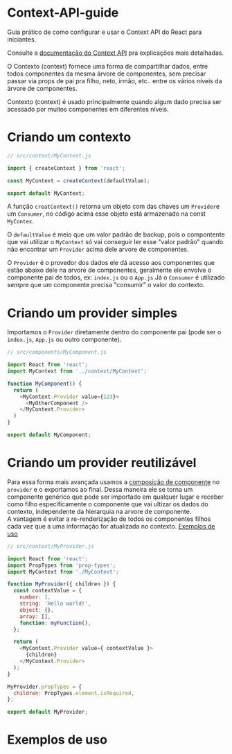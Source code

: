# Context-API-guide
Guia prático de como configurar e usar o Context API do React para iniciantes.

Consulte a [documentação do Context API](https://pt-br.reactjs.org/docs/context.html) pra explicações mais detalhadas.

O Contexto (context) fornece uma forma de compartilhar dados, entre todos componentes da mesma árvore de componentes, sem precisar passar via props de pai pra filho, neto, irmão, etc.. entre os vários níveis da árvore de componentes.

Contexto (context) é usado principalmente quando algum dado precisa ser acessado por muitos componentes em diferentes níveis.

# Criando um contexto

```js
// src/context/MyContext.js

import { createContext } from 'react';

const MyContext = createContext(defaultValue);

export default MyContext;
```
A função `creatContext()` retorna um objeto com das chaves um `Provider`e um `Consumer`, no código acima esse objeto está armazenado na const `MyContex`.

O `defaultValue` é meio que um valor padrão de backup, pois o compontente que vai utilizar o `MyContext` só vai conseguir ler esse "valor padrão" quando não encontrar um `Provider` acima dele arvore de componentes.

O `Provider` é o provedor dos dados ele dá acesso aos componentes que estão abaixo dele na arvore de componentes, geralmente ele envolve o componente pai de todos, ex: `index.js` ou o `App.js`
Já o `Consumer` é utilizado sempre que um componente precisa "consumir" o valor do contexto.

# Criando um provider simples

Importamos o `Provider` diretamente dentro do componente pai (pode ser o `index.js`, `App.js` ou outro componente).

```js
// src/components/MyComponent.js

import React from 'react';
import MyContext from '../context/MyContext';

function MyComponent() {
  return (
    <MyContext.Provider value={123}>
      <MyOtherComponent />
    </MyContext.Provider>
  )
}

export default MyComponent;
```

# Criando um provider reutilizável

Para essa forma mais avançada usamos a [composição de componente](https://pt-br.reactjs.org/docs/composition-vs-inheritance.html) no `provider` e o exportamos ao final. Dessa maneira ele se torna um componente genérico que pode ser importado em qualquer lugar e receber como filho especificamente o componente que vai ultizar os dados do contexto, independente da hierarquia na arvore de componente.\
A vantagem é evitar a re-renderização de todos os componentes filhos cada vez que a uma informação for atualizada no contexto. [Exemplos de uso](#exemplos-de-uso)

```js
// src/context/MyProvider.js

import React from 'react';
import PropTypes from 'prop-types';
import MyContext from './MyContext';

function MyProvider({ children }) {
  const contextValue = {
    number: 1,
    string: 'Hello world!',
    object: {},
    array: [],
    function: myFunction(),
  };

  return (
    <MyContext.Provider value={ contextValue }>
      {children}
    </MyContext.Provider>
  );
}

MyProvider.propTypes = {
  children: PropTypes.element.isRequired,
};

export default MyProvider;
```
# Exemplos de uso
